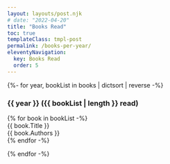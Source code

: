 ```yaml
---
layout: layouts/post.njk
# date: "2022-04-20"
title: "Books Read"
toc: true
templateClass: tmpl-post
permalink: /books-per-year/
eleventyNavigation:
  key: Books Read
  order: 5
---
```


{%- for year, bookList in books | dictsort | reverse -%}

### {{ year }} ({{ bookList | length }} read)

<div class="library">
{% for book in bookList -%}
<div>{{ book.Title }}</div>
<div>{{ book.Authors }}</div>
<div></div>
{% endfor -%}
</div>

{% endfor -%}